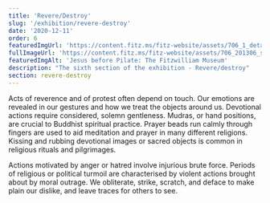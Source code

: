 ```yaml
---
title: 'Revere/Destroy'
slug: '/exhibition/revere-destroy'
date: '2020-12-11'
order: 6
featuredImgUrl: 'https://content.fitz.ms/fitz-website/assets/706_1_detail_201308_dc1.jpg?key=directus-medium-crop'
fullImageUrl: 'https://content.fitz.ms/fitz-website/assets/706_201306_small.png'
featuredImgAlt: 'Jesus before Pilate: The Fitzwilliam Museum'
description: "The sixth section of the exhibition - Revere/destroy"
section: revere-destroy
---
```

Acts of reverence and of protest often depend on touch. Our emotions are revealed in our gestures and how we treat the objects around us.
Devotional actions require considered, solemn gentleness. Mudras, or hand positions, are crucial to Buddhist spiritual practice. Prayer beads run calmly through fingers are used to aid meditation and prayer in many different religions. Kissing and rubbing devotional images or sacred objects is common in religious rituals and pilgrimages.

Actions motivated by anger or hatred involve injurious brute force. Periods of religious or political turmoil are characterised by violent actions brought about by moral outrage. We obliterate, strike, scratch, and deface to make plain our dislike, and leave traces for others to see.

